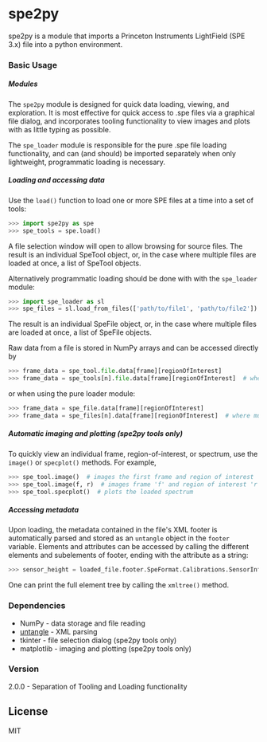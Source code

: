 # spe2py

spe2py is a module that imports a Princeton Instruments LightField (SPE 3.x) file into a python environment. 

### Basic Usage
##### Modules
The `spe2py` module is designed for quick data loading, viewing, and exploration. It is most effective for quick access
to .spe files via a graphical file dialog, and incorporates tooling functionality to view images and plots with as
little typing as possible.

The `spe_loader` module is responsible for the pure .spe file loading functionality, and can (and should) be imported
separately when only lightweight, programmatic loading is necessary.

##### Loading and accessing data
Use the `load()` function to load one or more SPE files at a time into a set of tools:
```python
>>> import spe2py as spe
>>> spe_tools = spe.load()
```
A file selection window will open to allow browsing for source files. The result is an individual SpeTool object, or, in the case where multiple files are loaded at once, a list of SpeTool objects.

Alternatively programmatic loading should be done with with the `spe_loader` module:
```python
>>> import spe_loader as sl
>>> spe_files = sl.load_from_files(['path/to/file1', 'path/to/file2'])
```
The result is an individual SpeFile object, or, in the case where multiple files are loaded at once, a list of SpeFile objects.

Raw data from a file is stored in NumPy arrays and can be accessed directly by
```python
>>> frame_data = spe_tool.file.data[frame][regionOfInterest]
>>> frame_data = spe_tools[n].file.data[frame][regionOfInterest]  # where multiple files are loaded
```
or when using the pure loader module:
```python
>>> frame_data = spe_file.data[frame][regionOfInterest]
>>> frame_data = spe_files[n].data[frame][regionOfInterest]  # where multiple files are loaded
```

##### Automatic imaging and plotting (spe2py tools only)
To quickly view an individual frame, region-of-interest, or spectrum, use the `image()` or `specplot()` methods. For example,
```python
>>> spe_tool.image()  # images the first frame and region of interest
>>> spe_tool.image(f, r)  # images frame 'f' and region of interest 'r'
>>> spe_tool.specplot()  # plots the loaded spectrum
```

##### Accessing metadata
Upon loading, the metadata contained in the file's XML footer is automatically parsed and stored as an `untangle` object in the `footer` variable. Elements and attributes can be accessed by calling the different elements and subelements of footer, ending with the attribute as a string:
```python
>>> sensor_height = loaded_file.footer.SpeFormat.Calibrations.SensorInformation['height']
```
One can print the full element tree by calling the `xmltree()` method.

### Dependencies
  - NumPy - data storage and file reading
  - [untangle](https://github.com/stchris/untangle) - XML parsing
  - tkinter - file selection dialog (spe2py tools only)
  - matplotlib - imaging and plotting (spe2py tools only)

### Version
2.0.0 - Separation of Tooling and Loading functionality


License
----

MIT


